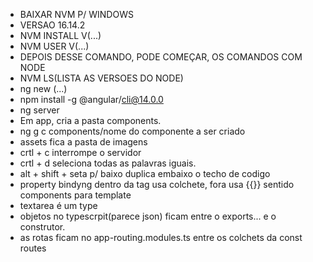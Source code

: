 * BAIXAR NVM P/ WINDOWS
* VERSAO 16.14.2
* NVM INSTALL V(...)
* NVM USER V(...)
* DEPOIS DESSE COMANDO, PODE COMEÇAR, OS COMANDOS COM NODE 
* NVM LS(LISTA AS VERSOES DO NODE)
* ng new (...)
* npm install -g @angular/cli@14.0.0
* ng server
* Em app, cria a pasta components.
* ng g c components/nome do componente a ser criado
* assets fica a pasta de imagens
* crtl + c interrompe o servidor
* crtl + d seleciona todas as palavras iguais.
* alt + shift + seta p/ baixo duplica embaixo o techo de codigo
* property bindyng dentro da tag usa colchete, fora usa {{}} sentido components para template
* textarea é um type
* objetos no typescrpit(parece json) ficam entre o exports... e o construtor.
* as rotas ficam no app-routing.modules.ts entre os colchets da const routes

